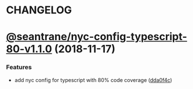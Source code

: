 # CHANGELOG

# [@seantrane/nyc-config-typescript-80-v1.1.0](https://github.com/seantrane/nyc-config/compare/v1.0.1...v1.1.0) (2018-11-17)


### Features

* add nyc config for typescript with 80% code coverage ([dda0f4c](https://github.com/seantrane/nyc-config/commit/dda0f4c))
